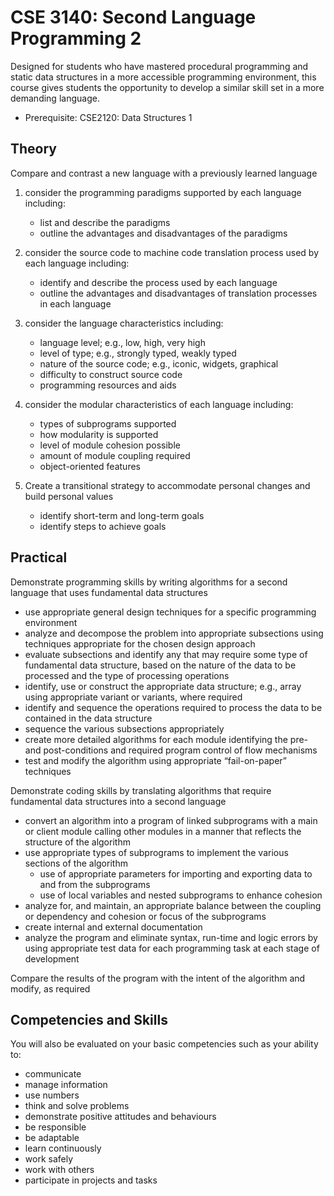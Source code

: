 # CSE 3140: Second Language Programming 2

Designed for students who have mastered procedural programming and static data structures in a more accessible programming environment, this course gives students the opportunity to develop a similar skill set in a more demanding language.

* Prerequisite: CSE2120: Data Structures 1

## Theory

Compare and contrast a new language with a previously learned language

1. consider the programming paradigms supported by each language including:

    * list and describe the paradigms
    * outline the advantages and disadvantages of the paradigms

2. consider the source code to machine code translation process used by each language including:

    * identify and describe the process used by each language
    * outline the advantages and disadvantages of translation processes in each language

3. consider the language characteristics including:

    * language level; e.g., low, high, very high
    * level of type; e.g., strongly typed, weakly typed
    * nature of the source code; e.g., iconic, widgets, graphical
    * difficulty to construct source code
    * programming resources and aids

4. consider the modular characteristics of each language including:

    * types of subprograms supported
    * how modularity is supported
    * level of module cohesion possible
    * amount of module coupling required
    * object-oriented features

5. Create a transitional strategy to accommodate personal changes and build personal values

    * identify short-term and long-term goals
    * identify steps to achieve goals

## Practical

Demonstrate programming skills by writing algorithms for a second language that uses fundamental data structures

* use appropriate general design techniques for a specific programming environment
* analyze and decompose the problem into appropriate subsections using techniques appropriate for the chosen design approach
* evaluate subsections and identify any that may require some type of fundamental data structure, based on the nature of the data to be processed and the type of processing operations
* identify, use or construct the appropriate data structure; e.g., array using appropriate variant or variants, where required
* identify and sequence the operations required to process the data to be contained in the data structure
* sequence the various subsections appropriately
* create more detailed algorithms for each module identifying the pre- and post-conditions and required program control of flow mechanisms
* test and modify the algorithm using appropriate “fail-on-paper” techniques

Demonstrate coding skills by translating algorithms that require fundamental data structures into a second language

* convert an algorithm into a program of linked subprograms with a main or client module calling other modules in a manner that reflects the structure of the algorithm
* use appropriate types of subprograms to implement the various sections of the algorithm
  * use of appropriate parameters for importing and exporting data to and from the subprograms
  * use of local variables and nested subprograms to enhance cohesion
* analyze for, and maintain, an appropriate balance between the coupling or dependency and cohesion or focus of the subprograms
* create internal and external documentation
* analyze the program and eliminate syntax, run-time and logic errors by using appropriate test data for each programming task at each stage of development

Compare the results of the program with the intent of the algorithm and modify, as required

## Competencies and Skills

You will also be evaluated on your basic competencies such as your ability to:

* communicate
* manage information
* use numbers
* think and solve problems
* demonstrate positive attitudes and behaviours
* be responsible
* be adaptable
* learn continuously
* work safely
* work with others
* participate in projects and tasks
